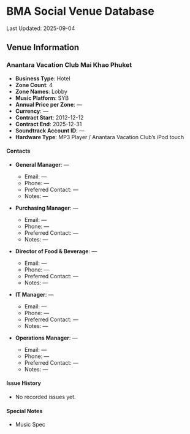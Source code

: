 # BMA Social Venue Database

Last Updated: 2025-09-04

## Venue Information

### Anantara Vacation Club Mai Khao Phuket
- **Business Type**: Hotel
- **Zone Count**: 4
- **Zone Names**: Lobby
- **Music Platform**: SYB
- **Annual Price per Zone**: —
- **Currency**: —
- **Contract Start**: 2012-12-12
- **Contract End**: 2025-12-31
- **Soundtrack Account ID**: —
- **Hardware Type**: MP3 Player / Anantara Vacation Club’s iPod touch

#### Contacts
- **General Manager**: —
  - Email: —
  - Phone: —
  - Preferred Contact: —
  - Notes: —

- **Purchasing Manager**: —
  - Email: —
  - Phone: —
  - Preferred Contact: —
  - Notes: —

- **Director of Food & Beverage**: —
  - Email: —
  - Phone: —
  - Preferred Contact: —
  - Notes: —

- **IT Manager**: —
  - Email: —
  - Phone: —
  - Preferred Contact: —
  - Notes: —

- **Operations Manager**: —
  - Email: —
  - Phone: —
  - Preferred Contact: —
  - Notes: —

#### Issue History
- No recorded issues yet.

#### Special Notes
- Music Spec
